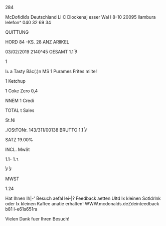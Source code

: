 284

McDofidlďs  Deutschland  LI  C
Dlockenaj esser  Wal l  8-10
20095  llambura
lelefon^  040  32  69  34

QUITTUNG

HORD  84  -KS.  28
ANZ  ARllKEL

03/02/2019  2140^45
OESAMT
1.1
لأ

1

 ةا a  Tasty  Bâc(:)n  MS
1  Purames  Frites  milte!

1  Ketchup

1  Coke  Zero  0,4

NNEM
1
Credi

TOTAL
t  Sales

St.Ni

./OStTONr.  143/311/00138
BRUTTO
1.1
لأ

SATZ
19.00%

INCL.  MwSt

1.1-
1.٦

لأ
لأ

MWST

1.24

Hat  Ihnen  Ih|-'  Besuch  aefal lei-|?
Feedback  aetten  Ultd  Ix  kleinen  Sotldrlnk
oder  Ix  kleinen  Kaftee  anatie  erhalten!
WWW.mcdonalds.deZdeinteedback
b81 l-e61s651ra

Vielen  Dank  fuer  Ihren  Besuch!


